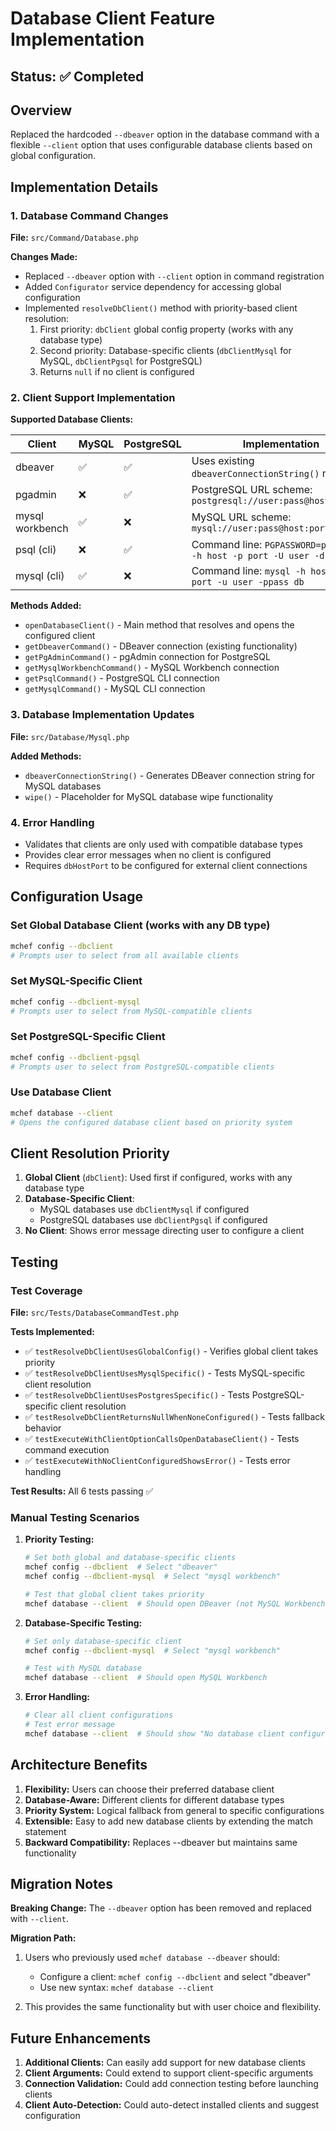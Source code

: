# Database Client Feature Implementation

## Status: ✅ Completed

## Overview
Replaced the hardcoded `--dbeaver` option in the database command with a flexible `--client` option that uses configurable database clients based on global configuration.

## Implementation Details

### 1. Database Command Changes
**File:** `src/Command/Database.php`

**Changes Made:**
- Replaced `--dbeaver` option with `--client` option in command registration
- Added `Configurator` service dependency for accessing global configuration
- Implemented `resolveDbClient()` method with priority-based client resolution:
  1. First priority: `dbClient` global config property (works with any database type)
  2. Second priority: Database-specific clients (`dbClientMysql` for MySQL, `dbClientPgsql` for PostgreSQL)
  3. Returns `null` if no client is configured

### 2. Client Support Implementation
**Supported Database Clients:**

| Client | MySQL | PostgreSQL | Implementation |
|--------|--------|------------|----------------|
| dbeaver | ✅ | ✅ | Uses existing `dbeaverConnectionString()` method |
| pgadmin | ❌ | ✅ | PostgreSQL URL scheme: `postgresql://user:pass@host:port/db` |
| mysql workbench | ✅ | ❌ | MySQL URL scheme: `mysql://user:pass@host:port/db` |
| psql (cli) | ❌ | ✅ | Command line: `PGPASSWORD=pass psql -h host -p port -U user -d db` |
| mysql (cli) | ✅ | ❌ | Command line: `mysql -h host -P port -u user -ppass db` |

**Methods Added:**
- `openDatabaseClient()` - Main method that resolves and opens the configured client
- `getDbeaverCommand()` - DBeaver connection (existing functionality)
- `getPgAdminCommand()` - pgAdmin connection for PostgreSQL
- `getMysqlWorkbenchCommand()` - MySQL Workbench connection
- `getPsqlCommand()` - PostgreSQL CLI connection
- `getMysqlCommand()` - MySQL CLI connection

### 3. Database Implementation Updates
**File:** `src/Database/Mysql.php`

**Added Methods:**
- `dbeaverConnectionString()` - Generates DBeaver connection string for MySQL databases
- `wipe()` - Placeholder for MySQL database wipe functionality

### 4. Error Handling
- Validates that clients are only used with compatible database types
- Provides clear error messages when no client is configured
- Requires `dbHostPort` to be configured for external client connections

## Configuration Usage

### Set Global Database Client (works with any DB type)
```bash
mchef config --dbclient
# Prompts user to select from all available clients
```

### Set MySQL-Specific Client
```bash
mchef config --dbclient-mysql
# Prompts user to select from MySQL-compatible clients
```

### Set PostgreSQL-Specific Client
```bash
mchef config --dbclient-pgsql
# Prompts user to select from PostgreSQL-compatible clients
```

### Use Database Client
```bash
mchef database --client
# Opens the configured database client based on priority system
```

## Client Resolution Priority

1. **Global Client** (`dbClient`): Used first if configured, works with any database type
2. **Database-Specific Client**: 
   - MySQL databases use `dbClientMysql` if configured
   - PostgreSQL databases use `dbClientPgsql` if configured
3. **No Client**: Shows error message directing user to configure a client

## Testing

### Test Coverage
**File:** `src/Tests/DatabaseCommandTest.php`

**Tests Implemented:**
- ✅ `testResolveDbClientUsesGlobalConfig()` - Verifies global client takes priority
- ✅ `testResolveDbClientUsesMysqlSpecific()` - Tests MySQL-specific client resolution
- ✅ `testResolveDbClientUsesPostgresSpecific()` - Tests PostgreSQL-specific client resolution
- ✅ `testResolveDbClientReturnsNullWhenNoneConfigured()` - Tests fallback behavior
- ✅ `testExecuteWithClientOptionCallsOpenDatabaseClient()` - Tests command execution
- ✅ `testExecuteWithNoClientConfiguredShowsError()` - Tests error handling

**Test Results:** All 6 tests passing ✅

### Manual Testing Scenarios

1. **Priority Testing:**
   ```bash
   # Set both global and database-specific clients
   mchef config --dbclient  # Select "dbeaver"
   mchef config --dbclient-mysql  # Select "mysql workbench"
   
   # Test that global client takes priority
   mchef database --client  # Should open DBeaver (not MySQL Workbench)
   ```

2. **Database-Specific Testing:**
   ```bash
   # Set only database-specific client
   mchef config --dbclient-mysql  # Select "mysql workbench"
   
   # Test with MySQL database
   mchef database --client  # Should open MySQL Workbench
   ```

3. **Error Handling:**
   ```bash
   # Clear all client configurations
   # Test error message
   mchef database --client  # Should show "No database client configured" error
   ```

## Architecture Benefits

1. **Flexibility:** Users can choose their preferred database client
2. **Database-Aware:** Different clients for different database types
3. **Priority System:** Logical fallback from general to specific configurations
4. **Extensible:** Easy to add new database clients by extending the match statement
5. **Backward Compatibility:** Replaces --dbeaver but maintains same functionality

## Migration Notes

**Breaking Change:** The `--dbeaver` option has been removed and replaced with `--client`.

**Migration Path:**
1. Users who previously used `mchef database --dbeaver` should:
   - Configure a client: `mchef config --dbclient` and select "dbeaver"
   - Use new syntax: `mchef database --client`

2. This provides the same functionality but with user choice and flexibility.

## Future Enhancements

1. **Additional Clients:** Can easily add support for new database clients
2. **Client Arguments:** Could extend to support client-specific arguments
3. **Connection Validation:** Could add connection testing before launching clients
4. **Client Auto-Detection:** Could auto-detect installed clients and suggest configuration